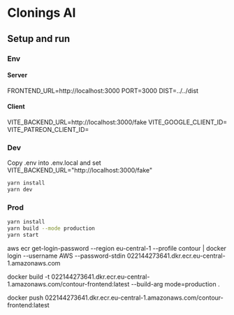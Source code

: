 # Clonings AI

## Setup and run

### Env

#### Server

FRONTEND_URL=http://localhost:3000
PORT=3000
DIST=../../dist

#### Client

VITE_BACKEND_URL=http://localhost:3000/fake
VITE_GOOGLE_CLIENT_ID=
VITE_PATREON_CLIENT_ID=

### Dev

Copy .env into .env.local and set VITE_BACKEND_URL="http://localhost:3000/fake"

```bash
yarn install
yarn dev
```

### Prod

```bash
yarn install
yarn build --mode production
yarn start
```

aws ecr get-login-password --region eu-central-1 --profile contour | docker login --username AWS --password-stdin 022144273641.dkr.ecr.eu-central-1.amazonaws.com

docker build -t 022144273641.dkr.ecr.eu-central-1.amazonaws.com/contour-frontend:latest --build-arg mode=production .

docker push 022144273641.dkr.ecr.eu-central-1.amazonaws.com/contour-frontend:latest
